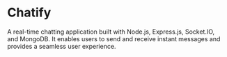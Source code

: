 # Chatify
A real-time chatting application built with Node.js, Express.js, Socket.IO, and MongoDB. It enables users to send and receive instant messages and provides a seamless user experience.
